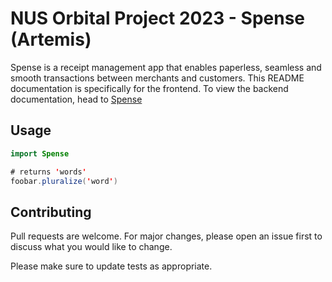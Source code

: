 # NUS Orbital Project 2023 - Spense (Artemis) 

Spense is a receipt management app that enables paperless, seamless and smooth transactions between merchants and customers.
This README documentation is specifically for the frontend. To view the backend documentation, head to [Spense](https://github.com/Jaspertzx/Spense) 

## Usage

```java
import Spense

# returns 'words'
foobar.pluralize('word')

```

## Contributing

Pull requests are welcome. For major changes, please open an issue first
to discuss what you would like to change.

Please make sure to update tests as appropriate.
